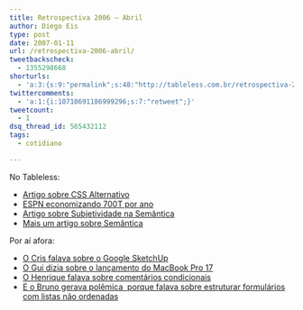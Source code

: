 ```yaml
---
title: Retrospectiva 2006 – Abril
author: Diego Eis
type: post
date: 2007-01-11
url: /retrospectiva-2006-abril/
tweetbackscheck:
  - 1355298668
shorturls:
  - 'a:3:{s:9:"permalink";s:48:"http://tableless.com.br/retrospectiva-2006-abril";s:7:"tinyurl";s:26:"http://tinyurl.com/3r8x8m9";s:4:"isgd";s:19:"http://is.gd/V30GX0";}'
twittercomments:
  - 'a:1:{i:10710691186999296;s:7:"retweet";}'
tweetcount:
  - 1
dsq_thread_id: 565432112
tags:
  - cotidiano

---
```

No Tableless:

  * [Artigo sobre CSS Alternativo][1]
  * [ESPN economizando 700T por ano][2]
  * [Artigo sobre Subjetividade na Semântica][3]
  * [Mais um artigo sobre Semântica][4]

Por aí afora:

  * [O Cris falava sobre o Google SketchUp][5]
  * [O Gui dizia sobre o lançamento do MacBook Pro 17][6]
  * [O Henrique falava sobre comentários condicionais][7]
  * [E o Bruno gerava polêmica  porque falava sobre estruturar formulários com listas não ordenadas][8]

 [1]: http://tableless.com.br/css-alternativo
 [2]: http://tableless.com.br/uma-das-vantagens-dos-padroes
 [3]: http://tableless.com.br/subjetividade-na-semantica
 [4]: http://tableless.com.br/a-semantica-e-que-manda
 [5]: http://www.crisdias.com/2006/04/27/google-sketchup/
 [6]: http://www.guileite.com/2006/04/24/macbook-pro-17/
 [7]: http://www.revolucao.etc.br/archives/conditional-comments-no-internet-explorer/
 [8]: http://brunotorres.net/estruturando-formularios-com-listas-nao-ordenadas